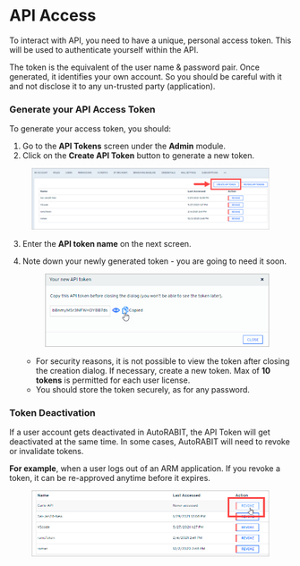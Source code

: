 # API Access

To interact with API, you need to have a unique, personal access token. This will be used to authenticate yourself within the API.

The token is the equivalent of the user name & password pair. Once generated, it identifies your own account. So you should be careful with it and not disclose it to any un-trusted party (application).

### Generate your API Access Token <a href="#generate-your-api-access-token" id="generate-your-api-access-token"></a>

To generate your access token, you should:

1. Go to the **API Tokens** screen under the **Admin** module.
2. Click on the **Create API Token** button to generate a new token.

<figure><img src="../../../.gitbook/assets/image (750).png" alt=""><figcaption></figcaption></figure>

3. Enter the **API token name** on the next screen.
4.  Note down your newly generated token - you are going to need it soon.

    <figure><img src="../../../.gitbook/assets/image (752).png" alt=""><figcaption></figcaption></figure>

    * For security reasons, it is not possible to view the token after closing the creation dialog. If necessary, create a new token. Max of **10 tokens** is permitted for each user license.
    * You should store the token securely, as for any password.

### Token Deactivation <a href="#token-deactivation" id="token-deactivation"></a>

If a user account gets deactivated in AutoRABIT, the API Token will get deactivated at the same time. In some cases, AutoRABIT will need to revoke or invalidate tokens.

**For example**, when a user logs out of an ARM application. If you revoke a token, it can be re-approved anytime before it expires.

<figure><img src="../../../.gitbook/assets/image (753).png" alt=""><figcaption></figcaption></figure>
